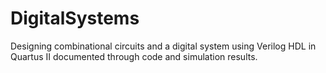 # DigitalSystems
 Designing combinational circuits and a digital system using Verilog HDL in Quartus II documented through code and simulation results.
